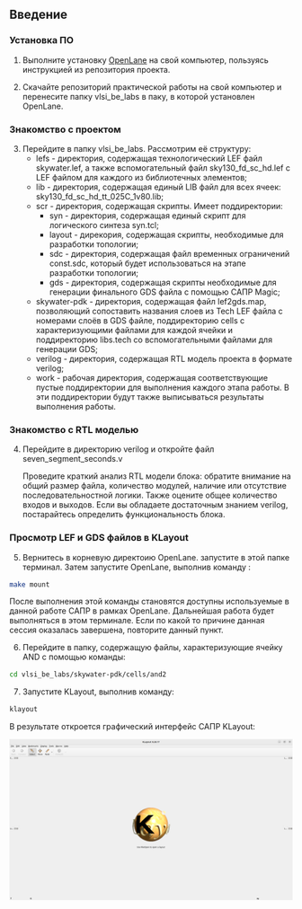 ## Введение

### Установка ПО

1. Выполните установку [OpenLane](https://github.com/The-OpenROAD-Project/OpenLane) на свой компьютер, пользуясь инструкцией из репозитория проекта.

2. Скачайте репозиторий практической работы на свой компьютер и перенесите папку vlsi_be_labs в паку, в которой установлен OpenLane.

### Знакомство с проектом

3. Перейдите в папку vlsi_be_labs. Рассмотрим её структуру:
    - lefs - директория, содержащая технологический LEF файл skywater.lef, а также вспомогательный файл sky130_fd_sc_hd.lef с LEF файлом для каждого из библиотечных элементов;
    - lib - директория, содержащая единый LIB файл для всех ячеек:  sky130_fd_sc_hd_tt_025C_1v80.lib;
    - scr - директория, содержащая скрипты. Имеет поддиректории:
        - syn -  директория, содержащая единый скрипт для логического синтеза syn.tcl;
        - layout - дирекория, содержащая скрипты, необходимые для разработки топологии;
        - sdc - директория, содержащая файл временных ограничений const.sdc, который будет использоваться на этапе разработки топологии;
        - gds - директория, содержащая скрипты необходимые для генерации финального GDS файла с помощью САПР Magic;
    - skywater-pdk - директория, содержащая файл lef2gds.map, позволяющий сопоставить названия слоев из Tech LEF файла с номерами слоёв в GDS файле, поддиректорию cells с характеризующими файлами для каждой ячейки и поддиректорию libs.tech со вспомогательными файлами для генерации GDS;
    - verilog - директория, содержащая RTL модель проекта в формате verilog;
    - work - рабочая директория, содержащая соответствующие пустые поддиректории для выполнения каждого этапа работы. В эти поддиректории будут также выписываться результаты выполнения работы.

### Знакомство с RTL моделью

4. Перейдите в директорию verilog и откройте файл seven_segment_seconds.v

    Проведите краткий анализ RTL модели блока: обратите внимание на общий размер файла, количество модулей, наличие или отсутствие последовательностной логики. Также оцените общее количество входов и выходов.
    Если вы обладаете достаточным знанием verilog, постарайтесь определить функциональность блока.

### Просмотр LEF и GDS файлов в KLayout

5. Вернитесь в корневую директоию OpenLane. запустите в этой папке терминал. Затем запустите OpenLane, выполнив команду :

```bash
make mount
```

После выполнения этой команды становятся доступны используемые в данной работе САПР в рамках OpenLane. Дальнейшая работа будет выполняться в этом терминале. Если по какой то причине данная сессия оказалась завершена, повторите данный пункт.

6. Перейдите в папку, содержащую файлы, характеризующие ячейку AND с помощью команды:

```bash
cd vlsi_be_labs/skywater-pdk/cells/and2
```

7. Запустите KLayout, выполнив команду:

```bash
klayout
```

В результате откроется графический интерфейс САПР KLayout:

![](images/klayout_win.png)

